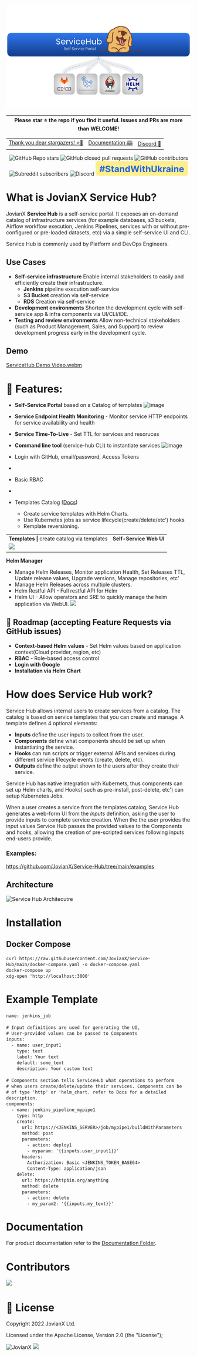 <div align=center>
         
![Service Hub](https://raw.githubusercontent.com/JovianX/Service-Hub/main/documentation/service-hub-banner.png)

| **Please star ⭐ the repo if you find it useful. Issues and PRs are more than WELCOME!** |
| --- |
         
<table><tbody><tr><td><a href="https://github.com/JovianX/service-hub/stargazers"> Thank you dear stargazers! ⭐🤩 </a></td><td> <a href="https://github.com/JovianX/Service-Hub//blob/main/documentation/">Documentation 🕮 </a></td><td><a href="https://discord.gg/CmFvFJDXZv"> Discord 💬 </a></td></tr></tbody></table>

![GitHub Repo stars](https://img.shields.io/github/stars/JovianX/Service-Hub)
![GitHub closed pull requests](https://img.shields.io/github/issues-pr-closed/JovianX/Service-Hub)
![GitHub contributors](https://img.shields.io/github/contributors/JovianX/Service-Hub)
![Subreddit subscribers](https://img.shields.io/reddit/subreddit-subscribers/platform_engineering)
![Discord](https://img.shields.io/discord/1014893148599754894)
[![StandWithUkraine](https://raw.githubusercontent.com/vshymanskyy/StandWithUkraine/main/badges/StandWithUkraine.svg)](https://github.com/vshymanskyy/StandWithUkraine/blob/main/docs/README.md)
</div>

# What is JovianX Service Hub?
JovianX **Service Hub** is a self-service portal. It exposes an on-demand catalog of infrastructure services (for example databases, s3 buckets, Airflow workflow execution, Jenkins Pipelines, services with or without pre-configured or pre-loaded datasets, etc) via a simple self-service UI and CLI. 

Service Hub is commonly used by Platform and DevOps Engineers.


## Use Cases
- **Self-service infrastructure** Enable internal stakeholders to easily and efficiently create their infrastructure.
  - **Jenkins** pipeline execution self-service
  - **S3 Bucket** creation via self-service
  - **RDS** Creation via self-service 
- **Development environments**  Shorten the development cycle with self-service app & infra components via UI/CLI/IDE.
- **Testing and review environments** Allow non-technical stakeholders (such as Product Management, Sales, and Support) to review development progress early in the development cycle.

## Demo 
[ServiceHub Demo Video.webm](https://github.com/JovianX/Service-Hub/assets/2787296/7061046e-f5fa-4bb9-a062-5c716aa7b1c7)




# 🦄 Features:

- **Self-Service Portal** based on a Catalog of templates
  ![image](https://github.com/JovianX/Service-Hub/assets/2787296/ceb42680-4270-4eb5-b009-b5ba8e802880)

- **Service Endpoint Health Monitoring** - Monitor service HTTP endpoints for service availability and health

- **Service Time-To-Live** - Set TTL for services and resoruces

- **Command line tool** (service-hub CLI) to instantiate services
![image](https://user-images.githubusercontent.com/2787296/216807787-1c22810d-7a97-4feb-b632-b42aefb964c9.png)

- Login with GitHub, email/password, Access Tokens
- 
- Basic RBAC
- 
- Templates Catalog ([Docs](documentation/templates.md))
  - Create service templates with Helm Charts.
  - Use Kubernetes jobs as service lifecycle(create/delete/etc') hooks
  - Remplate reversioning.
 
<table><tbody>
<tr align=center>
<td><b>Templates |</b> create catalog via templates </td><td><b>Self-Service Web UI</b></td>
</tr>
<tr><td colspan=2>
<img src="https://user-images.githubusercontent.com/2787296/198906162-5aaa83df-7a7b-4ec5-b1e0-3a6f455a010e.png">
</td></tr>
</tbody></table>

**Helm Manager**
- Manage Helm Releases, Monitor application Health, Set Releases TTL, Update release values, Upgrade versions, Manage repositories, etc'
- Manage Helm Releases across multiple clusters.
- Helm Restful API - Full restful API for Helm
- Helm UI - Allow operators and SRE to quickly manage the helm application via WebUI.
![](https://user-images.githubusercontent.com/2787296/194758301-d50ad7a3-ea8d-4b56-91bf-01bf732c4fce.png)

## 🚀 Roadmap (accepting Feature Requests via GitHub issues)
- **Context-based Helm values** - Set Helm values based on application context(Cloud provider, region, etc)
- **RBAC** - Role-based access control
- **Login with Google**
- **Installation via Helm Chart**

# How does Service Hub work?
Service Hub allows internal users to create services from a catalog. The catalog is based on service templates that you can create and manage. 
A template defines 4 optional elements: 
- **Inputs**  define the user inputs to collect from the user.
- **Components** define what components should be set up when instantiating the service.
- **Hooks** can run scripts or trigger external APIs and services during different service lifecycle events (create, delete, etc).
- **Outputs** define the output shown to the users after they create their service.

Service Hub has native integration with Kubernets, thus components can set up Helm charts, and Hooks( such as pre-install, post-delete, etc') can setup Kubernetes Jobs.

When a user creates a service from the templates catalog, Service Hub generates a web-form UI from the *Inputs* definition, asking the user to provide inputs to complete service creation. When the the user provides the input values Service Hub passes the provided values to the Components and hooks, allowing the creation of pre-scripted services following inputs end-users provide. 

### Examples:
https://github.com/JovianX/Service-Hub/tree/main/examples


## Architecture
![Service Hub Architecutre](https://github.com/JovianX/Service-Hub/assets/2787296/acc120b3-5000-4823-9624-29fedb6e64fc)



# Installation
## Docker Compose
```
curl https://raw.githubusercontent.com/JovianX/Service-Hub/main/docker-compose.yaml -o docker-compose.yaml
docker-compose up
xdg-open 'http://localhost:3000'
```

# Example Template
```
name: jenkins_job

# Input definitions are used for generating the UI,
# User-provided values can be passed to Components
inputs:
  - name: user_input1
    type: text
    label: Your text
    default: some_text
    description: Your custom text

# Components section tells ServiceHub what operations to perform
# when users create/delete/update their services. Components can be
# of type 'http' or 'helm_chart. refer to Docs for a detailed description. 
components:
  - name: jenkins_pipeline_mypipe1
    type: http
    create:
      url: https://<JENKINS_SERVER>/job/mypipe1/buildWithParameters
      method: post
      parameters:
        - action: deploy1
        - myparam: '{{inputs.user_input1}}'
      headers:
        Authorization: Basic <JENKINS_TOKEN_BASE64>
        Content-Type: application/json
    delete:
      url: https://httpbin.org/anything
      method: delete
      parameters:
        - action: delete
        - my_param2: '{{inputs.my_text}}'

```


# Documentation
For product documentation refer to the [Documentation Folder](documentation/README.md).

# Contributors
<a href = "https://github.com/JovianX/Service-Hub/graphs/contributors">
  <img src = "https://contrib.rocks/image?repo=JovianX/Service-Hub"/>
</a>

# 📜 License

Copyright 2022 JovianX Ltd.

Licensed under the Apache License, Version 2.0 (the "License");

![JovianX](https://jovianx.com/wp-content/uploads/2021/05/Logo2-2.png)
<img referrerpolicy="no-referrer-when-downgrade" src="https://static.scarf.sh/a.png?x-pxid=44b1bb3d-1d33-4c7a-bf39-18379b658acc" />

